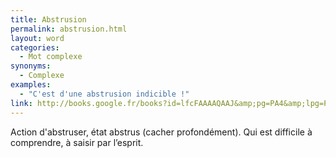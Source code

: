 ```yaml
---
title: Abstrusion
permalink: abstrusion.html
layout: word
categories:
  - Mot complexe
synonyms:
  - Complexe
examples:
  - "C'est d'une abstrusion indicible !"
link: http://books.google.fr/books?id=lfcFAAAAQAAJ&amp;pg=PA4&amp;lpg=PA4&amp;dq=abstrusion&amp;source=web&amp;ots=butwwGocFZ&amp;sig=mN6KCb40tfbCskM9Z6qtb_a-uiQ&amp;hl=fr
---
```


Action d'abstruser, état abstrus (cacher profondément).
Qui est difficile à comprendre, à saisir par l’esprit.

